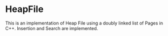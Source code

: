 # HeapFile
This is an implementation of Heap File using a doubly linked list of Pages in C++.
Insertion and Search are implemented.
